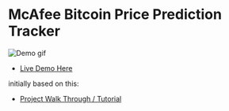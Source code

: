# McAfee Bitcoin Price Prediction Tracker

![Demo gif](https://fnordprefekt.de/screenshot.gif)

* [Live Demo Here](http://fnordprefekt.de)

initially based on this:
* [Project Walk Through / Tutorial](https://codeburst.io/how-i-built-an-interactive-30-day-bitcoin-price-graph-with-react-and-an-api-6fe551c2ab1d)
